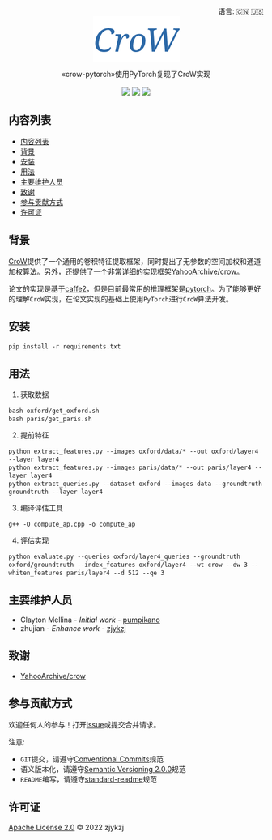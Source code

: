 <div align="right">
  语言:
    🇨🇳
  <a title="英语" href="./README.md">🇺🇸</a>
</div>

 <div align="center"><a title="" href="https://github.com/zjykzj/crow-pytorch"><img align="center" src="./imgs/CroW.png"></a></div>

<p align="center">
  «crow-pytorch»使用PyTorch复现了CroW实现
<br>
<br>
  <a href="https://github.com/RichardLitt/standard-readme"><img src="https://img.shields.io/badge/standard--readme-OK-green.svg?style=flat-square"></a>
  <a href="https://conventionalcommits.org"><img src="https://img.shields.io/badge/Conventional%20Commits-1.0.0-yellow.svg"></a>
  <a href="http://commitizen.github.io/cz-cli/"><img src="https://img.shields.io/badge/commitizen-friendly-brightgreen.svg"></a>
</p>

## 内容列表

- [内容列表](#内容列表)
- [背景](#背景)
- [安装](#安装)
- [用法](#用法)
- [主要维护人员](#主要维护人员)
- [致谢](#致谢)
- [参与贡献方式](#参与贡献方式)
- [许可证](#许可证)

## 背景

[CroW](https://arxiv.org/abs/1512.04065)提供了一个通用的卷积特征提取框架，同时提出了无参数的空间加权和通道加权算法。另外，还提供了一个非常详细的实现框架[YahooArchive/crow](https://github.com/YahooArchive/crow)。

论文的实现是基于[caffe2](https://caffe2.ai/)，但是目前最常用的推理框架是[pytorch](http://caffe.berkeleyvision.org/)。为了能够更好的理解`CroW`实现，在论文实现的基础上使用`PyTorch`进行`CroW`算法开发。

## 安装

```shell
pip install -r requirements.txt
```

## 用法

1. 获取数据

```shell
bash oxford/get_oxford.sh
bash paris/get_paris.sh
```

2. 提前特征

```shell
python extract_features.py --images oxford/data/* --out oxford/layer4 --layer layer4
python extract_features.py --images paris/data/* --out paris/layer4 --layer layer4
python extract_queries.py --dataset oxford --images data --groundtruth groundtruth --layer layer4
```

3. 编译评估工具

```shell
g++ -O compute_ap.cpp -o compute_ap
```

4. 评估实现

```shell
python evaluate.py --queries oxford/layer4_queries --groundtruth oxford/groundtruth --index_features oxford/layer4 --wt crow --dw 3 --whiten_features paris/layer4 --d 512 --qe 3
```

## 主要维护人员

* Clayton Mellina - *Initial work* - [pumpikano](https://github.com/pumpikano)
* zhujian - *Enhance work* - [zjykzj](https://github.com/zjykzj)

## 致谢

* [YahooArchive/crow](https://github.com/YahooArchive/crow)

## 参与贡献方式

欢迎任何人的参与！打开[issue](https://github.com/zjykzj/crow-pytorch/issues)或提交合并请求。

注意:

* `GIT`提交，请遵守[Conventional Commits](https://www.conventionalcommits.org/en/v1.0.0-beta.4/)规范
* 语义版本化，请遵守[Semantic Versioning 2.0.0](https://semver.org)规范
* `README`编写，请遵守[standard-readme](https://github.com/RichardLitt/standard-readme)规范

## 许可证

[Apache License 2.0](LICENSE) © 2022 zjykzj